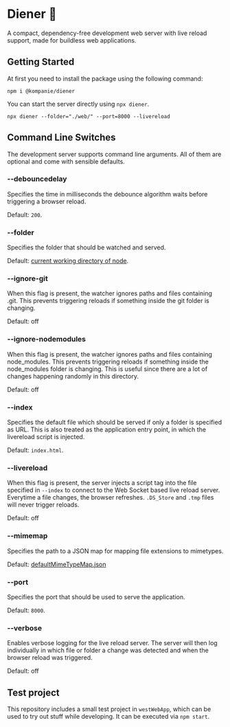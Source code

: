 # Diener 🤵

A compact, dependency-free development web server with live reload support, made for buildless web applications.

## Getting Started

At first you need to install the package using the following command:

```console
npm i @kompanie/diener
```

You can start the server directly using `npx diener`.

```console
npx diener --folder="./web/" --port=8000 --livereload
```

## Command Line Switches

The development server supports command line arguments.
All of them are optional and come with sensible defaults.

### --debouncedelay

Specifies the time in milliseconds the debounce algorithm waits before triggering a browser reload.

Default: `200`.

### --folder

Specifies the folder that should be watched and served.

Default: [current working directory of node](https://nodejs.org/api/process.html#processcwd).

### --ignore-git

When this flag is present, the watcher ignores paths and files containing .git.
This prevents triggering reloads if something inside the git folder is changing.

Default: off

### --ignore-nodemodules

When this flag is present, the watcher ignores paths and files containing node_modules.
This prevents triggering reloads if something inside the node_modules folder is changing.
This is useful since there are a lot of changes happening randomly in this directory.

Default: off

### --index

Specifies the default file which should be served if only a folder is specified as URL.
This is also treated as the application entry point, in which the livereload script is injected.

Default: `index.html`.

### --livereload

When this flag is present, the server injects a script tag into the file specified in `--index` to connect to the Web Socket based live reload server.
Everytime a file changes, the browser refreshes.
`.DS_Store` and `.tmp` files will never trigger reloads.

Default: off

### --mimemap

Specifies the path to a JSON map for mapping file extensions to mimetypes.

Default: [defaultMimeTypeMap.json](./source/defaultMimeTypeMap.json)

### --port

Specifies the port that should be used to serve the application.

Default: `8000`.

### --verbose

Enables verbose logging for the live reload server.
The server will then log individually in which file or folder a change was detected and when the browser reload was triggered.

Default: off

## Test project

This repository includes a small test project in `westWebApp`, which can be used to try out stuff while developing.
It can be executed via `npm start`.
